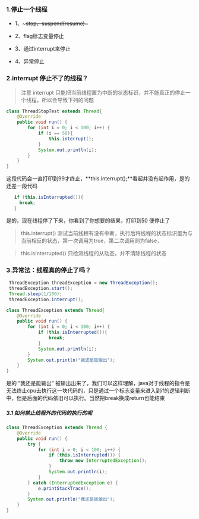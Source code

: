 ### 1.停止一个线程

- 1、~~~stop、suspend(resume)~~~

- 2、flag标志变量停止

- 3、通过interrupt来停止

- 4、异常停止

### 2.interrupt 停止不了的线程？

> 注意  interrupt 只能把当前线程置为中断的状态标识，并不能真正的停止一个线程，所以会导致下列的问题

```java
class ThreadStopTest extends Thread{
    @Override
    public void run() {
        for (int i = 0; i < 100; i++) {
            if (i == 50){
                this.interrupt();
            }
            System.out.println(i);
        }
    }
}
```

这段代码会一直打印到99才终止，**this.interrupt();**看起并没有起作用，是的还差一段代码

```java
   if (this.isInterrupted()){
     break;
   }
```

是的，现在线程停了下来，你看到了你想要的结果，打印到50 便停止了

> this.interrupt() 测试当前线程有没有中断，执行后将线程的状态标识置为与当前相反的状态，第一次调用为true，第二次调用则为false，

> this.isInterrupted() 只检测线程的从动态，并不清除线程的状态


### 3.异常法：线程真的停止了吗？

```java
 ThreadException threadException = new ThreadException();
 threadException.start();
 Thread.sleep(1/100);
 threadException.interrupt();

class ThreadException extends Thread{
    @Override
    public void run() {
        for (int i = 0; i < 100; i++) {
            if (this.isInterrupted()){
                break;
            }
            System.out.println(i);
        }
        System.out.println("我还是能输出");
    }
}
```

是的 “我还是能输出” 被输出出来了，我们可以这样理解，java对于线程的指令是无法终止cpu去执行这一块代码的，只是通过一个标志变量来进入到if的逻辑判断中，但是后面的代码依旧可以执行。当然把break换成return也能结束

##### 3.1 如何禁止线程外的代码的执行的呢

``` java
class ThreadException extends Thread {
    @Override
    public void run() {
        try {
            for (int i = 0; i < 100; i++) {
                if (this.isInterrupted()) {
                    throw new InterruptedException();
                }
                System.out.println(i);
            }
        } catch (InterruptedException e) {
            e.printStackTrace();
        }
        System.out.println("我还是能输出");
    }
}
```